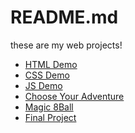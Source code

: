 # README.md
these are my web projects!

<ul>
  <li><a href="html_demo">HTML Demo</a></li>
  <li><a href="css_demo">CSS Demo</a></li>
  <li><a href="js_demo">JS Demo </a></li>
  <li><a href="choose_your_own_adventure">Choose Your Adventure </a></li>
  <li><a href= "magic_8_ball">Magic 8Ball</a></li>
  <li><a href= "final">Final Project</a></li>
</ul>
